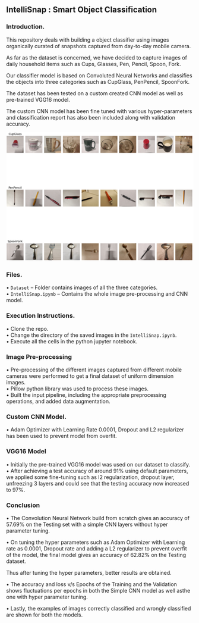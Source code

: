 ## IntelliSnap : Smart Object Classification

### Introduction.
This repository deals with building a object classifier using images organically curated of snapshots captured from day-to-day mobile camera.  

As far as the dataset is concerned, we have decided to capture images of daily household items such as Cups, Glasses, Pen, Pencil, Spoon, Fork.  

Our classifier model is based on Convoluted Neural Networks and classifies the objects into three categories such as CupGlass, PenPencil, SpoonFork.  

The dataset has been tested on a custom created CNN model as well as pre-trained VGG16 model.  

The custom CNN model has been fine tuned with various hyper-parameters and classification report has also been included along with validation accuracy.  

![Dataset](./Dataset.png)

### Files.
•	`Dataset` – Folder contains images of all the three categories.  
•	`IntelliSnap.ipynb` – Contains the whole image pre-processing and CNN model.  

### Execution Instructions.
•	Clone the repo.  
•	Change the directory of the saved images in the `IntelliSnap.ipynb`.  
•	Execute all the cells in the python jupyter notebook.   

### Image Pre-processing
•	Pre-processing of the different images captured from different mobile cameras were performed to get a final dataset of uniform dimension images.  
•	Pillow python library was used to process these images.  
•	Built the input pipeline, including the appropriate preprocessing operations, and added data augmentation.  

### Custom CNN Model.
•	Adam Optimizer with Learning Rate 0.0001, Dropout and L2 regularizer has been used to prevent model from overfit.  

### VGG16 Model
•	Initially the pre-trained VGG16 model was used on our dataset to classify.  
•	After achieving a test accuracy of around 91% using default parameters, we applied some fine-tuning such as l2 regularization, dropout layer, unfreezing 3 layers and could see that the testing accuracy now increased to 97%.  

### Conclusion  

•	The Convolution Neural Network build from scratch gives an accuracy of 57.69% on the Testing set with a simple CNN layers without hyper parameter tuning.  

•	On tuning the hyper parameters such as Adam Optimizer with Learning rate as 0.0001, Dropout rate and adding a L2 regularizer to prevent overfit of the model, the final model gives an accuracy of 62.82% on the Testing dataset.

Thus after tuning the hyper parameters, better results are obtained.

•	The accuracy and loss v/s Epochs of the Training and the Validation shows fluctuations per epochs in both the Simple CNN model as well asthe one with hyper parameter tuning.

•	Lastly, the examples of images correctly classified and wrongly classified are shown for both the models.